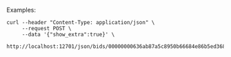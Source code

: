 

Examples:

    curl --header "Content-Type: application/json" \
         --request POST \
         --data '{"show_extra":true}' \
         http://localhost:12701/json/bids/00000000636ab87a5c8950b66684e86b5ed3684f175c8d05a8f0bfb6
